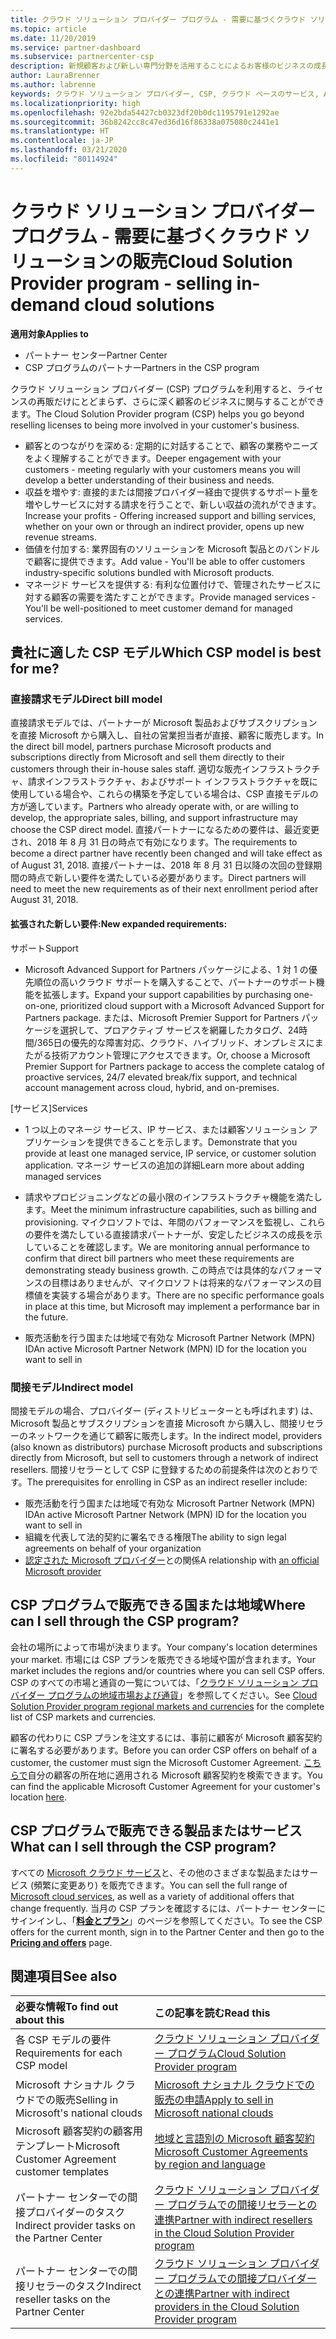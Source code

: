 ```yaml
---
title: クラウド ソリューション プロバイダー プログラム - 需要に基づくクラウド ソリューションの販売 | パートナー センター
ms.topic: article
ms.date: 11/20/2019
ms.service: partner-dashboard
ms.subservice: partnercenter-csp
description: 新規顧客および新しい専門分野を活用することによるお客様のビジネスの成長を支援するクラウド ソリューション プロバイダー プログラムでの特典とさまざまなモデルの詳細について説明します。
author: LauraBrenner
ms.author: labrenne
keywords: クラウド ソリューション プロバイダー, CSP, クラウド ベースのサービス, Azure, Office 365, Dynamics, CSP パートナ, CSP での販売, 直接パートナー, CSP 直接パートナー, CSP 間接リセラー, 直接 CSP, 間接 CSP, 直接モデル, 間接モデル, 間接リセラー, 間接プロバイダー, プロバイダー, ディストリビューター, クラウド ソリューション プロバイダー プログラム
ms.localizationpriority: high
ms.openlocfilehash: 92e2bda54427cb0323df20b0dc1195791e1292ae
ms.sourcegitcommit: 36b8242cc8c47ed36d16f86338a075080c2441e1
ms.translationtype: HT
ms.contentlocale: ja-JP
ms.lasthandoff: 03/21/2020
ms.locfileid: "80114924"
---
```

# <a name="cloud-solution-provider-program---selling-in-demand-cloud-solutions"></a><span data-ttu-id="9895f-104">クラウド ソリューション プロバイダー プログラム - 需要に基づくクラウド ソリューションの販売</span><span class="sxs-lookup"><span data-stu-id="9895f-104">Cloud Solution Provider program - selling in-demand cloud solutions</span></span> 

<span data-ttu-id="9895f-105">**適用対象**</span><span class="sxs-lookup"><span data-stu-id="9895f-105">**Applies to**</span></span>

- <span data-ttu-id="9895f-106">パートナー センター</span><span class="sxs-lookup"><span data-stu-id="9895f-106">Partner Center</span></span>
- <span data-ttu-id="9895f-107">CSP プログラムのパートナー</span><span class="sxs-lookup"><span data-stu-id="9895f-107">Partners in the CSP program</span></span>

<span data-ttu-id="9895f-108">クラウド ソリューション プロバイダー (CSP) プログラムを利用すると、ライセンスの再販だけにとどまらず、さらに深く顧客のビジネスに関与することができます。</span><span class="sxs-lookup"><span data-stu-id="9895f-108">The Cloud Solution Provider program (CSP) helps you go beyond reselling licenses to being more involved in your customer's business.</span></span>
 
- <span data-ttu-id="9895f-109">顧客とのつながりを深める: 定期的に対話することで、顧客の業務やニーズをよく理解することができます。</span><span class="sxs-lookup"><span data-stu-id="9895f-109">Deeper engagement with your customers - meeting regularly with your customers means you will develop a better understanding of their business and needs.</span></span>
- <span data-ttu-id="9895f-110">収益を増やす: 直接的または間接プロバイダー経由で提供するサポート量を増やしサービスに対する請求を行うことで、新しい収益の流れができます。</span><span class="sxs-lookup"><span data-stu-id="9895f-110">Increase your profits - Offering increased support and billing services, whether on your own or through an indirect provider, opens up new revenue streams.</span></span>  
- <span data-ttu-id="9895f-111">価値を付加する: 業界固有のソリューションを Microsoft 製品とのバンドルで顧客に提供できます。</span><span class="sxs-lookup"><span data-stu-id="9895f-111">Add value - You'll be able to offer customers industry-specific solutions bundled with Microsoft products.</span></span>
- <span data-ttu-id="9895f-112">マネージド サービスを提供する: 有利な位置付けで、管理されたサービスに対する顧客の需要を満たすことができます。</span><span class="sxs-lookup"><span data-stu-id="9895f-112">Provide managed services - You'll be well-positioned to meet customer demand for managed services.</span></span> 

## <a name="which-csp-model-is-best-for-me"></a><span data-ttu-id="9895f-113">貴社に適した CSP モデル</span><span class="sxs-lookup"><span data-stu-id="9895f-113">Which CSP model is best for me?</span></span>

### <a name="direct-bill-model"></a><span data-ttu-id="9895f-114">直接請求モデル</span><span class="sxs-lookup"><span data-stu-id="9895f-114">Direct bill model</span></span>

 <span data-ttu-id="9895f-115">直接請求モデルでは、パートナーが Microsoft 製品およびサブスクリプションを直接 Microsoft から購入し、自社の営業担当者が直接、顧客に販売します。</span><span class="sxs-lookup"><span data-stu-id="9895f-115">In the direct bill model, partners purchase Microsoft products and subscriptions directly from Microsoft and sell them directly to their customers through their in-house sales staff.</span></span> <span data-ttu-id="9895f-116">適切な販売インフラストラクチャ、請求インフラストラクチャ、およびサポート インフラストラクチャを既に使用している場合や、これらの構築を予定している場合は、CSP 直接モデルの方が適しています。</span><span class="sxs-lookup"><span data-stu-id="9895f-116">Partners who already operate with, or are willing to develop, the appropriate sales, billing, and support infrastructure may choose the CSP direct model.</span></span> <span data-ttu-id="9895f-117">直接パートナーになるための要件は、最近変更され、2018 年 8 月 31 日の時点で有効になります。</span><span class="sxs-lookup"><span data-stu-id="9895f-117">The requirements to become a direct partner have recently been changed and will take effect as of August 31, 2018.</span></span> <span data-ttu-id="9895f-118">直接パートナーは、2018 年 8 月 31 日以降の次回の登録期間の時点で新しい要件を満たしている必要があります。</span><span class="sxs-lookup"><span data-stu-id="9895f-118">Direct partners will need to meet the new requirements as of their next enrollment period after August 31, 2018.</span></span>


#### <a name="new-expanded-requirements"></a><span data-ttu-id="9895f-119">拡張された新しい要件:</span><span class="sxs-lookup"><span data-stu-id="9895f-119">New expanded requirements:</span></span>

<span data-ttu-id="9895f-120">サポート</span><span class="sxs-lookup"><span data-stu-id="9895f-120">Support</span></span>
- <span data-ttu-id="9895f-121">Microsoft Advanced Support for Partners パッケージによる、1 対 1 の優先順位の高いクラウド サポートを購入することで、パートナーのサポート機能を拡張します。</span><span class="sxs-lookup"><span data-stu-id="9895f-121">Expand your support capabilities by purchasing one-on-one, prioritized cloud support with a Microsoft Advanced Support for Partners package.</span></span> <span data-ttu-id="9895f-122">または、Microsoft Premier Support for Partners パッケージを選択して、プロアクティブ サービスを網羅したカタログ、24時間/365日の優先的な障害対応、クラウド、ハイブリッド、オンプレミスにまたがる技術アカウント管理にアクセスできます。</span><span class="sxs-lookup"><span data-stu-id="9895f-122">Or, choose a Microsoft Premier Support for Partners package to access the complete catalog of proactive services, 24/7 elevated break/fix support, and technical account management across cloud, hybrid, and on-premises.</span></span> 

<span data-ttu-id="9895f-123">[サービス]</span><span class="sxs-lookup"><span data-stu-id="9895f-123">Services</span></span>

- <span data-ttu-id="9895f-124">1 つ以上のマネージ サービス、IP サービス、または顧客ソリューション アプリケーションを提供できることを示します。</span><span class="sxs-lookup"><span data-stu-id="9895f-124">Demonstrate that you provide at least one managed service, IP service, or customer solution application.</span></span> <span data-ttu-id="9895f-125">マネージ サービスの追加の詳細</span><span class="sxs-lookup"><span data-stu-id="9895f-125">Learn more about adding managed services</span></span>

- <span data-ttu-id="9895f-126">請求やプロビジョニングなどの最小限のインフラストラクチャ機能を満たします。</span><span class="sxs-lookup"><span data-stu-id="9895f-126">Meet the minimum infrastructure capabilities, such as billing and provisioning.</span></span>
<span data-ttu-id="9895f-127">マイクロソフトでは、年間のパフォーマンスを監視し、これらの要件を満たしている直接請求パートナーが、安定したビジネスの成長を示していることを確認します。</span><span class="sxs-lookup"><span data-stu-id="9895f-127">We are monitoring annual performance to confirm that direct bill partners who meet these requirements are demonstrating steady business growth.</span></span> <span data-ttu-id="9895f-128">この時点では具体的なパフォーマンスの目標はありませんが、マイクロソフトは将来的なパフォーマンスの目標値を実装する場合があります。</span><span class="sxs-lookup"><span data-stu-id="9895f-128">There are no specific performance goals in place at this time, but Microsoft may implement a performance bar in the future.</span></span> 

- <span data-ttu-id="9895f-129">販売活動を行う国または地域で有効な Microsoft Partner Network (MPN) ID</span><span class="sxs-lookup"><span data-stu-id="9895f-129">An active Microsoft Partner Network (MPN) ID for the location you want to sell in</span></span>


### <a name="indirect-model"></a><span data-ttu-id="9895f-130">間接モデル</span><span class="sxs-lookup"><span data-stu-id="9895f-130">Indirect model</span></span>

<span data-ttu-id="9895f-131">間接モデルの場合、プロバイダー (ディストリビューターとも呼ばれます) は、Microsoft 製品とサブスクリプションを直接 Microsoft から購入し、間接リセラーのネットワークを通じて顧客に販売します。</span><span class="sxs-lookup"><span data-stu-id="9895f-131">In the indirect model, providers (also known as distributors) purchase Microsoft products and subscriptions directly from Microsoft, but sell to customers through a network of indirect resellers.</span></span> <span data-ttu-id="9895f-132">間接リセラーとして CSP に登録するための前提条件は次のとおりです。</span><span class="sxs-lookup"><span data-stu-id="9895f-132">The prerequisites for enrolling in CSP as an indirect reseller include:</span></span>

- <span data-ttu-id="9895f-133">販売活動を行う国または地域で有効な Microsoft Partner Network (MPN) ID</span><span class="sxs-lookup"><span data-stu-id="9895f-133">An active Microsoft Partner Network (MPN) ID for the location you want to sell in</span></span>
- <span data-ttu-id="9895f-134">組織を代表して法的契約に署名できる権限</span><span class="sxs-lookup"><span data-stu-id="9895f-134">The ability to sign legal agreements on behalf of your organization</span></span>
- <span data-ttu-id="9895f-135">[認定された Microsoft プロバイダー](https://partnercenter.microsoft.com/partner/find-a-provider)との関係</span><span class="sxs-lookup"><span data-stu-id="9895f-135">A relationship with [an official Microsoft provider](https://partnercenter.microsoft.com/partner/find-a-provider)</span></span>


## <a name="where-can-i-sell-through-the-csp-program"></a><span data-ttu-id="9895f-136">CSP プログラムで販売できる国または地域</span><span class="sxs-lookup"><span data-stu-id="9895f-136">Where can I sell through the CSP program?</span></span>

<span data-ttu-id="9895f-137">会社の場所によって市場が決まります。</span><span class="sxs-lookup"><span data-stu-id="9895f-137">Your company's location determines your market.</span></span> <span data-ttu-id="9895f-138">市場には CSP プランを販売できる地域や国が含まれます。</span><span class="sxs-lookup"><span data-stu-id="9895f-138">Your market includes the regions and/or countries where you can sell CSP offers.</span></span> <span data-ttu-id="9895f-139">CSP のすべての市場と通貨の一覧については、「[クラウド ソリューション プロバイダー プログラムの地域市場および通貨](regional-authorization-overview.md)」を参照してください。</span><span class="sxs-lookup"><span data-stu-id="9895f-139">See [Cloud Solution Provider program regional markets and currencies](regional-authorization-overview.md) for the complete list of CSP markets and currencies.</span></span>

<span data-ttu-id="9895f-140">顧客の代わりに CSP プランを注文するには、事前に顧客が Microsoft 顧客契約に署名する必要があります。</span><span class="sxs-lookup"><span data-stu-id="9895f-140">Before you can order CSP offers on behalf of a customer, the customer must sign the Microsoft Customer Agreement.</span></span> <span data-ttu-id="9895f-141">[こちらで](agreements.md)自分の顧客の所在地に適用される Microsoft 顧客契約を検索できます。</span><span class="sxs-lookup"><span data-stu-id="9895f-141">You can find the applicable Microsoft Customer Agreement for your customer's location [here](agreements.md).</span></span>  

## <a name="what-can-i-sell-through-the-csp-program"></a><span data-ttu-id="9895f-142">CSP プログラムで販売できる製品またはサービス</span><span class="sxs-lookup"><span data-stu-id="9895f-142">What can I sell through the CSP program?</span></span>

<span data-ttu-id="9895f-143">すべての [Microsoft クラウド サービス](https://partner.microsoft.com/cloud-solution-provider/products-and-services)と、その他のさまざまな製品またはサービス (頻繁に変更あり) を販売できます。</span><span class="sxs-lookup"><span data-stu-id="9895f-143">You can sell the full range of [Microsoft cloud services](https://partner.microsoft.com/cloud-solution-provider/products-and-services), as well as a variety of additional offers that change frequently.</span></span> <span data-ttu-id="9895f-144">当月の CSP プランを確認するには、パートナー センターにサインインし、「[**料金とプラン**](https://partnercenter.microsoft.com/pcv/sales)」のページを参照してください。</span><span class="sxs-lookup"><span data-stu-id="9895f-144">To see the CSP offers for the current month, sign in to the Partner Center and then go to the [**Pricing and offers**](https://partnercenter.microsoft.com/pcv/sales) page.</span></span>

## <a name="see-also"></a><span data-ttu-id="9895f-145">関連項目</span><span class="sxs-lookup"><span data-stu-id="9895f-145">See also</span></span> 


|<span data-ttu-id="9895f-146">**必要な情報**</span><span class="sxs-lookup"><span data-stu-id="9895f-146">**To find out about this**</span></span>   |<span data-ttu-id="9895f-147">**この記事を読む**</span><span class="sxs-lookup"><span data-stu-id="9895f-147">**Read this**</span></span>   |
|:---------------------------|:--------------------|
|<span data-ttu-id="9895f-148">各 CSP モデルの要件</span><span class="sxs-lookup"><span data-stu-id="9895f-148">Requirements for each CSP model</span></span>   | [<span data-ttu-id="9895f-149">クラウド ソリューション プロバイダー プログラム</span><span class="sxs-lookup"><span data-stu-id="9895f-149">Cloud Solution Provider program</span></span>](https://partnercenter.microsoft.com/partner/cloud-solution-provider)|
|<span data-ttu-id="9895f-150">Microsoft ナショナル クラウドでの販売</span><span class="sxs-lookup"><span data-stu-id="9895f-150">Selling in Microsoft's national clouds</span></span>   | [<span data-ttu-id="9895f-151">Microsoft ナショナル クラウドでの販売の申請</span><span class="sxs-lookup"><span data-stu-id="9895f-151">Apply to sell in Microsoft national clouds</span></span>](csp-national-clouds-overview.md)|
|<span data-ttu-id="9895f-152">Microsoft 顧客契約の顧客用テンプレート</span><span class="sxs-lookup"><span data-stu-id="9895f-152">Microsoft Customer Agreement customer templates</span></span>   |[<span data-ttu-id="9895f-153">地域と言語別の Microsoft 顧客契約</span><span class="sxs-lookup"><span data-stu-id="9895f-153">Microsoft Customer Agreements by region and language</span></span>](agreements.md)|
|<span data-ttu-id="9895f-154">パートナー センターでの間接プロバイダーのタスク</span><span class="sxs-lookup"><span data-stu-id="9895f-154">Indirect provider tasks on the Partner Center</span></span>  |[<span data-ttu-id="9895f-155">クラウド ソリューション プロバイダー プログラムでの間接リセラーとの連携</span><span class="sxs-lookup"><span data-stu-id="9895f-155">Partner with indirect resellers in the Cloud Solution Provider program</span></span>](indirect-provider-tasks-in-partner-center.md)|
|<span data-ttu-id="9895f-156">パートナー センターでの間接リセラーのタスク</span><span class="sxs-lookup"><span data-stu-id="9895f-156">Indirect reseller tasks on the Partner Center</span></span>   |[<span data-ttu-id="9895f-157">クラウド ソリューション プロバイダー プログラムでの間接プロバイダーとの連携</span><span class="sxs-lookup"><span data-stu-id="9895f-157">Partner with indirect providers in the Cloud Solution Provider program</span></span>](indirect-reseller-tasks-in-partner-center.md)|

